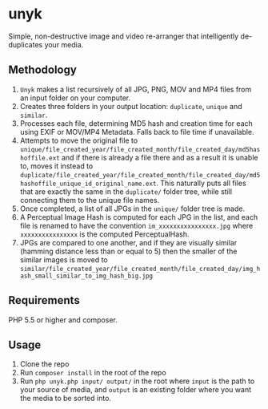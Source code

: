 # unyk
Simple, non-destructive image and video re-arranger that intelligently de-duplicates your media.

## Methodology
1. `Unyk` makes a list recursively of all JPG, PNG, MOV and MP4 files from an input folder on your computer.
2. Creates three folders in your output location: `duplicate`, `unique` and `similar`.
3. Processes each file, determining MD5 hash and creation time for each using EXIF or MOV/MP4 Metadata. Falls back to file time if unavailable.
4. Attempts to move the original file to `unique/file_created_year/file_created_month/file_created_day/md5hashoffile.ext` and if there is already a file there and as a result it is unable to, moves it instead to `duplicate/file_created_year/file_created_month/file_created_day/md5hashoffile_unique_id_original_name.ext`. This naturally puts all files that are exactly the same in the `duplicate/` folder tree, while still connecting them to the unique file names.
5. Once completed, a list of all JPGs in the `unique/` folder tree is made.
6. A Perceptual Image Hash is computed for each JPG in the list, and each file is renamed to have the convention `im_xxxxxxxxxxxxxxxx.jpg` where `xxxxxxxxxxxxxxxx` is the computed PerceptualHash.
7. JPGs are compared to one another, and if they are visually similar (hamming distance less than or equal to 5) then the smaller of the similar images is moved to `similar/file_created_year/file_created_month/file_created_day/img_hash_small_similar_to_img_hash_big.jpg`

## Requirements
PHP 5.5 or higher and composer.

## Usage
1. Clone the repo
2. Run `composer install` in the root of the repo
3. Run `php unyk.php input/ output/` in the root where `input` is the path to your source of media, and `output` is an existing folder where you want the media to be sorted into.